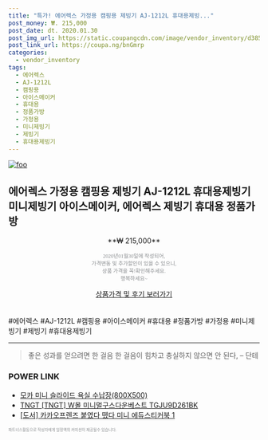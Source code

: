 ```yaml
--- 
title: "특가! 에어렉스 가정용 캠핑용 제빙기 AJ-1212L 휴대용제빙..." 
post_money: ₩. 215,000 
post_date: dt. 2020.01.30 
post_img_url: https://static.coupangcdn.com/image/vendor_inventory/d385/61faa3cf5aaa4cb0d22b9773a67ff78ff47dcfdc048784b84d28d6f0f608.jpg 
post_link_url: https://coupa.ng/bnGmrp 
categories: 
  - vendor_inventory 
tags: 
  - 에어렉스 
  - AJ-1212L 
  - 캠핑용 
  - 아이스메이커 
  - 휴대용 
  - 정품가방 
  - 가정용 
  - 미니제빙기 
  - 제빙기 
  - 휴대용제빙기 
--- 
```

[![foo](https://static.coupangcdn.com/image/vendor_inventory/d385/61faa3cf5aaa4cb0d22b9773a67ff78ff47dcfdc048784b84d28d6f0f608.jpg)](https://coupa.ng/bnGmrp) 

## 에어렉스 가정용 캠핑용 제빙기 AJ-1212L 휴대용제빙기 미니제빙기 아이스메이커, 에어렉스 제빙기 휴대용 정품가방 
<p style="text-align: center;">**₩ 215,000**</p> 
<p style="text-align: center;"><span style="color: #898c8f; font-family: Georgia,Times,serif; font-size: 0.75em;">2020년01월30일에 작성되어, <br>가격변동 및 추가할인이 있을 수 있으니,<br> 상품 가격을 꼭!확인해주세요.<br>행복하세요~</span> 
</p>	 
<div markdown="0" style="text-align: center;"><a href="https://coupa.ng/bnGmrp" class="btn btn--success">상품가격 및 후기 보러가기</a></div> 
<br><br> 
  #에어렉스 #AJ-1212L #캠핑용 #아이스메이커 #휴대용 #정품가방 #가정용 #미니제빙기 #제빙기 #휴대용제빙기 
<hr> 

> 좋은 성과를 얻으려면 한 걸음 한 걸음이 힘차고 충실하지 않으면 안 된다, – 단테 


### POWER LINK

* <a href="https://blog.naver.com/santokki14/221784315581" target="_blank">모카 미니 슬라이드 욕실 수납장(800X500)</a>
* <a href="https://blog.naver.com/santokki14/221784037947" target="_blank">TNGT [TNGT] W몰 미니멀구스다운베스트 TGJU9D261BK</a>
* <a href="https://blog.naver.com/sakai111/221782917269" target="_blank">[도서] 카카오프렌즈 붙였다 뗐다 미니 에듀스티커북 1</a>

<span style="color: #898c8f; font-family: Georgia,Times,serif; font-size: 0.55em;">파트너스활동으로 작성자에게 일정액의 커미션이 제공될수 있습니다.</span> 
